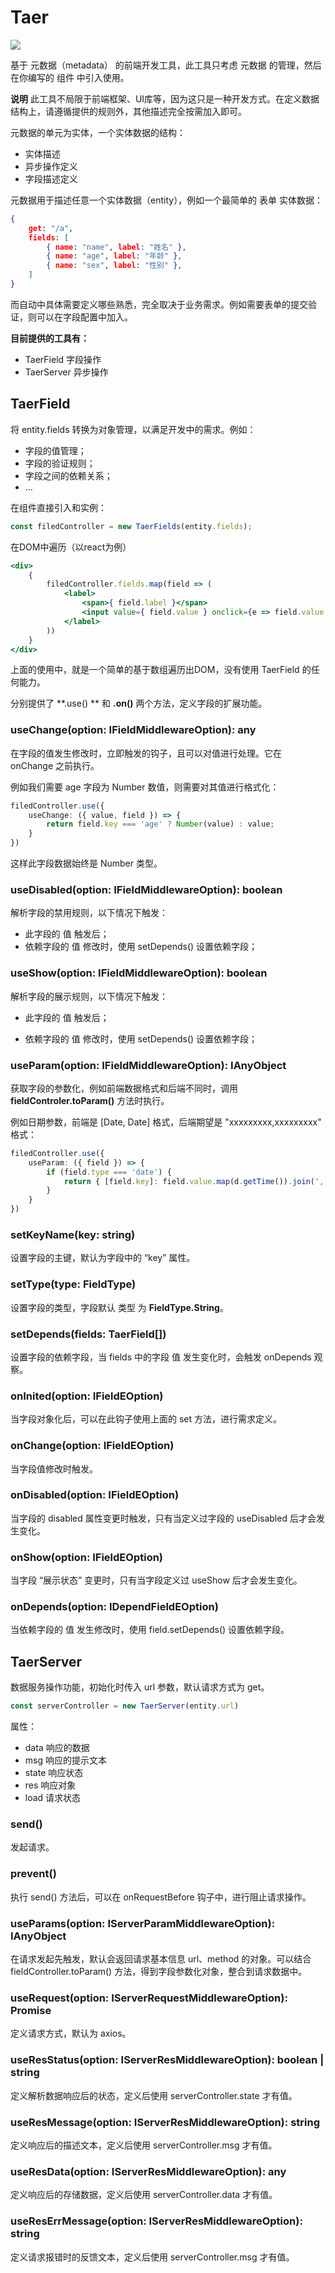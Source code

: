 # Taer
![](https://img.shields.io/badge/download-1K-brightgreen.svg)


基于 元数据（metadata） 的前端开发工具，此工具只考虑 元数据 的管理，然后在你编写的 组件 中引入使用。


**说明**
此工具不局限于前端框架、UI库等，因为这只是一种开发方式。在定义数据结构上，请遵循提供的规则外，其他描述完全按需加入即可。


元数据的单元为实体，一个实体数据的结构：

- 实体描述
- 异步操作定义
- 字段描述定义


元数据用于描述任意一个实体数据（entity），例如一个最简单的 表单 实体数据：
```json
{
    get: "/a",
    fields: [
        { name: "name", label: "姓名" },
        { name: "age", label: "年龄" },
        { name: "sex", label: "性别" },
    ]
}
```

而自动中具体需要定义哪些熟悉，完全取决于业务需求。例如需要表单的提交验证，则可以在字段配置中加入。

**目前提供的工具有：**

- TaerField 字段操作
- TaerServer 异步操作

## TaerField
将 entity.fields 转换为对象管理，以满足开发中的需求。例如：

- 字段的值管理；
- 字段的验证规则；
- 字段之间的依赖关系；
- ...



在组件直接引入和实例：
```ts
const filedController = new TaerFields(entity.fields); 
```
在DOM中遍历（以react为例）
```jsx
<div>
    { 
        filedController.fields.map(field => (
            <label>
                <span>{ field.label }</span>
                <input value={ field.value } onclick={e => field.value = e.target.value } />
            </label>
        ))
    }
</div>
```

上面的使用中，就是一个简单的基于数组遍历出DOM，没有使用 TaerField 的任何能力。

分别提供了 **.use() ** 和 **.on()** 两个方法，定义字段的扩展功能。 



### useChange(option: IFieldMiddlewareOption): any 

在字段的值发生修改时，立即触发的钩子，且可以对值进行处理。它在 onChange 之前执行。


例如我们需要 age 字段为 Number 数值，则需要对其值进行格式化：
```ts
filedController.use({
    useChange: ({ value, field }) => {
        return field.key === 'age' ? Number(value) : value;
    }
})
```
这样此字段数据始终是 Number 类型。



### useDisabled(option: IFieldMiddlewareOption): boolean

解析字段的禁用规则，以下情况下触发：

- 此字段的 值 触发后；
- 依赖字段的 值 修改时，使用 setDepends() 设置依赖字段；



### useShow(option: IFieldMiddlewareOption): boolean

解析字段的展示规则，以下情况下触发：

- 此字段的 值 触发后；

- 依赖字段的 值 修改时，使用 setDepends() 设置依赖字段；

  

### useParam(option: IFieldMiddlewareOption): IAnyObject

获取字段的参数化，例如前端数据格式和后端不同时，调用 **fieldControler.toParam()** 方法时执行。

例如日期参数，前端是 [Date, Date] 格式，后端期望是 "xxxxxxxxx,xxxxxxxxx" 格式：

```ts
filedController.use({
    useParam: ({ field }) => {
        if (field.type === 'date') {
			return { [field.key]: field.value.map(d.getTime()).join(',') };
        }
    }
})
```





### setKeyName(key: string)

设置字段的主键，默认为字段中的 “key” 属性。



### setType(type: FieldType)

设置字段的类型，字段默认 类型 为 **FieldType.String**。



### setDepends(fields: TaerField[]) 

设置字段的依赖字段，当 fields 中的字段 值 发生变化时，会触发 onDepends 观察。



### onInited(option: IFieldEOption)

当字段对象化后，可以在此钩子使用上面的 set 方法，进行需求定义。



### onChange(option: IFieldEOption)

当字段值修改时触发。



### onDisabled(option: IFieldEOption)

当字段的 disabled 属性变更时触发，只有当定义过字段的 useDisabled 后才会发生变化。



### onShow(option: IFieldEOption)

当字段 “展示状态” 变更时，只有当字段定义过 useShow 后才会发生变化。



### onDepends(option: IDependFieldEOption)

当依赖字段的 值 发生修改时，使用 field.setDepends() 设置依赖字段。





## TaerServer<T>

数据服务操作功能，初始化时传入 url  参数，默认请求方式为 get。

```ts
const serverController = new TaerServer(entity.url)
```


属性：

- data 响应的数据
- msg 响应的提示文本
- state 响应状态
- res 响应对象
- load 请求状态



### send()

发起请求。



### prevent()

执行 send() 方法后，可以在 onRequestBefore 钩子中，进行阻止请求操作。



### useParams(option: IServerParamMiddlewareOption): IAnyObject

在请求发起先触发，默认会返回请求基本信息 url、method 的对象。可以结合 fieldController.toParam() 方法，得到字段参数化对象，整合到请求数据中。



### useRequest(option: IServerRequestMiddlewareOption): Promise<T>

定义请求方式，默认为 axios。



### useResStatus(option: IServerResMiddlewareOption): boolean | string

定义解析数据响应后的状态，定义后使用 serverController.state 才有值。



### useResMessage(option: IServerResMiddlewareOption): string

定义响应后的描述文本，定义后使用 serverController.msg 才有值。



### useResData(option: IServerResMiddlewareOption): any

定义响应后的存储数据，定义后使用 serverController.data 才有值。



### useResErrMessage(option: IServerResMiddlewareOption): string

定义请求报错时的反馈文本，定义后使用 serverController.msg 才有值。